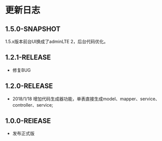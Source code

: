 # 更新日志

## 1.5.0-SNAPSHOT

1.5.x版本前台UI换成了adminLTE 2，后台代码优化。

## 1.2.1-RELEASE

- 修复BUG

## 1.2.0-RELEASE

- 2018/1/18 增加代码生成器功能，单表直接生成model、mapper、service、controller、service;

## 1.0.0-RElEASE

- 发布正式版